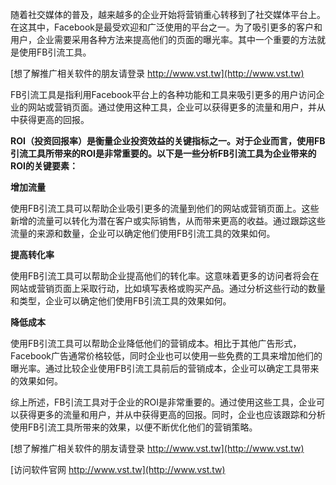 随着社交媒体的普及，越来越多的企业开始将营销重心转移到了社交媒体平台上。在这其中，Facebook是最受欢迎和广泛使用的平台之一。为了吸引更多的客户和用户，企业需要采用各种方法来提高他们的页面的曝光率。其中一个重要的方法就是使用FB引流工具。

[想了解推广相关软件的朋友请登录 http://www.vst.tw](http://www.vst.tw)

FB引流工具是指利用Facebook平台上的各种功能和工具来吸引更多的用户访问企业的网站或营销页面。通过使用这种工具，企业可以获得更多的流量和用户，并从中获得更高的回报。

**ROI（投资回报率）是衡量企业投资效益的关键指标之一。对于企业而言，使用FB引流工具所带来的ROI是非常重要的。以下是一些分析FB引流工具为企业带来的ROI的关键要素：**

**增加流量**

使用FB引流工具可以帮助企业吸引更多的流量到他们的网站或营销页面上。这些新增的流量可以转化为潜在客户或实际销售，从而带来更高的收益。通过跟踪这些流量的来源和数量，企业可以确定他们使用FB引流工具的效果如何。

**提高转化率**

使用FB引流工具可以帮助企业提高他们的转化率。这意味着更多的访问者将会在网站或营销页面上采取行动，比如填写表格或购买产品。通过分析这些行动的数量和类型，企业可以确定他们使用FB引流工具的效果如何。

**降低成本**

使用FB引流工具可以帮助企业降低他们的营销成本。相比于其他广告形式，Facebook广告通常价格较低，同时企业也可以使用一些免费的工具来增加他们的曝光率。通过比较企业使用FB引流工具前后的营销成本，企业可以确定工具带来的效果如何。

综上所述，FB引流工具对于企业的ROI是非常重要的。通过使用这些工具，企业可以获得更多的流量和用户，并从中获得更高的回报。同时，企业也应该跟踪和分析使用FB引流工具所带来的效果，以便不断优化他们的营销策略。

[想了解推广相关软件的朋友请登录 http://www.vst.tw](http://www.vst.tw)


[访问软件官网 http://www.vst.tw](http://www.vst.tw)
